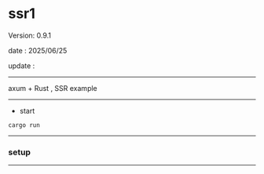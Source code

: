 # ssr1

 Version: 0.9.1

 date    : 2025/06/25

 update :

***

axum + Rust , SSR example

***
* start

```
cargo run
```

***
### setup

***
